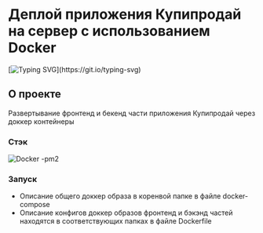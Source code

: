 # Деплой приложения Купипродай на сервер с использованием Docker

[![Typing SVG](https://readme-typing-svg.demolab.com?font=Fira+Code&pause=1000&random=false&width=600&height=60&lines=%D0%9F%D0%BE%D0%B6%D0%B5%D0%BB%D0%B0%D0%B9+%D1%81%D0%B5%D0%B1%D0%B5%2C+%D0%BF%D0%BE%D0%BC%D0%BE%D0%B3%D0%B8+%D0%B8%D1%81%D0%BF%D0%BE%D0%BB%D0%BD%D0%B8%D1%82%D1%8C+%D0%BC%D0%B5%D1%87%D1%82%D1%83+%D0%B4%D1%80%D1%83%D0%B3%D0%BE%D0%BC%D1%83!)](https://git.io/typing-svg)

## О проекте

Развертывание фронтенд и бекенд части приложения Купипродай через доккер контейнеры


### Стэк
![Docker](https://img.shields.io/badge/docker-%230db7ed.svg?style=for-the-badge&logo=docker&logoColor=white)
-pm2
  
### Запуск

- Описание общего доккер образа в коренвой папке в файле docker-compose
- Описание конфигов доккер образов фронтенд и бэкэнд частей находятся в соответствующих папках в файле Dockerfile 


